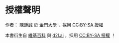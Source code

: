 # 授權聲明

作者： [陳鍾誠](https://www.cakeresume.com/f5611f) 於 [金門大學](https://www.nqu.edu.tw/) ，採用 [CC:BY-SA 授權](License) 

本書衍生自 [維基百科](https://www.wikipedia.org/) 與 [d2l.ai](https://d2l.ai/) ，採用 [CC:BY-SA 授權](https://zh.wikipedia.org/wiki/Wikipedia:CC_BY-SA_3.0%E5%8D%8F%E8%AE%AE%E6%96%87%E6%9C%AC) ！ 